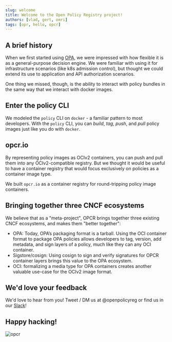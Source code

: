 ```yaml
---
slug: welcome
title: Welcome to the Open Policy Registry project!
authors: [vlad, gert, omri]
tags: [opr, hello, opcr]
---
```


## A brief history

When we first started using [OPA](https://openpolicyagent.org), we were impressed with how 
flexible it is as a general-purpose decision engine. We were familiar with using it for 
infrastructure scenarios (like k8s admission control), but thought we could extend its use 
to application and API authorization scenarios.

<!--truncate-->

One thing we missed, though, is the ability to interact with policy bundles in the same way that 
we interact with docker images.

## Enter the policy CLI

We modeled the `policy` CLI on `docker` - a familiar pattern to most developers. With the `policy` 
CLI, you can *build*, *tag*, *push*, and *pull* policy images just like you do with `docker`.

## opcr.io

By representing policy images as OCIv2 containers, you can push and pull them into any OCIv2-compatible 
registry. But we thought it would be useful to have a container registry that would focus 
exclusively on policies as a container image type. 

We built `opcr.io` as a container registry for round-tripping policy image containers.

## Bringing together three CNCF ecosystems

We believe that as a "meta-project", OPCR brings together three existing CNCF ecosystems, and makes them "better together":

* OPA: Today, OPA’s packaging format is a tarball. Using the OCI container format to package OPA policies allows developers to tag, version, add metadata, and sign layers of a policy, much like they can any OCI container.
* Sigstore/cosign: Using cosign to sign and verify signatures for OPCR container layers brings this value to the OPA ecosystem.
* OCI: formalizing a media type for OPA containers creates another valuable use-case for the OCIv2 image format.

## We'd love your feedback

We'd love to hear from you! Tweet / DM us at @openpolicyreg or find us in our [Slack](https://join.slack.com/t/asertocommunity/shared_invite/zt-wxv3lezq-4IMPfmOCLjNBPtXA91gEVw)!

## Happy hacking!

![opcr](/img/logo.png)
